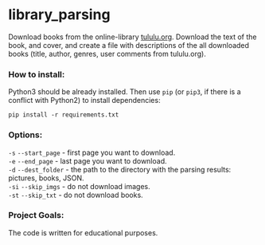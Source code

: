 # library_parsing

Download books from the online-library [tululu.org](https://tululu.org/). Download the text of the book, and cover, and create a file with descriptions of the all downloaded books (title, author, genres, user comments from tululu.org).

### How to install:

Python3 should be already installed. 
Then use `pip` (or `pip3`, if there is a conflict with Python2) to install dependencies:
```
pip install -r requirements.txt
```

### Options:

`-s` `--start_page` - first page you want to download. <br />
`-e` `--end_page` - last page you want to download. <br />
`-d` `--dest_folder` - the path to the directory with the parsing results: pictures, books, JSON. <br />
`-si` `--skip_imgs` - do not download images. <br />
`-st` `--skip_txt` - do not download books.

### Project Goals:

The code is written for educational purposes.
